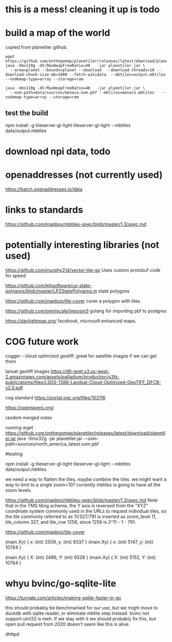 
# this is a mess! cleaning it up is todo

# build a map of the world 

copied from planetiler github.

```
wget https://github.com/onthegomap/planetiler/releases/latest/download/planetiler.jar
java -Xmx110g -XX:MaxHeapFreeRatio=40   -jar planetiler.jar \
  --area=planet --bounds=planet --download  --download-threads=10 --download-chunk-size-mb=1000 --fetch-wikidata  --mbtiles=output.mbtiles   --nodemap-type=array --storage=ram 

java -Xmx110g -XX:MaxHeapFreeRatio=40   -jar planetiler.jar \
  --osm-path=data/sources/monaco.osm.pbf --mbtiles=monaco.mbtiles   --nodemap-type=array --storage=ram 

```

## test the build 
npm install -g tileserver-gl-light
tileserver-gl-light --mbtiles data/output.mbtiles


# download npi data, todo




# openaddresses (not currently used)
https://batch.openaddresses.io/data

# links to standards
https://github.com/mapbox/mbtiles-spec/blob/master/1.3/spec.md


# potentially interesting libraries (not used)
https://github.com/murphy214/vector-tile-go
Uses custom protobuf code for speed

https://github.com/kjhsoftware/us-state-polygons/blob/master/LPZStatePolygons.m
state polygons

https://github.com/mapbox/tile-cover
cover a polygon with tiles.

https://github.com/omniscale/imposm3
golang for importing pbf to postgres

https://daylightmap.org/
facebook, microsoft enhanced maps.


# COG future work
cogger - cloud optimized geotiff. great for satellite images if we can get them

lansat geotiff images
https://d9-wret.s3.us-west-2.amazonaws.com/assets/palladium/production/s3fs-public/atoms/files/LSDS-1388-Landsat-Cloud-Optimized-GeoTIFF_DFCB-v2.0.pdf

cog standard
https://portal.ogc.org/files/102116

https://openlayers.org/


random merged notes

running
wget https://github.com/onthegomap/planetiler/releases/latest/download/planetiler.jar
java -Xmx32g -jar planetiler.jar --osm-path=sources/north_america_latest.osm.pbf

#testing

npm install -g tileserver-gl-light
tileserver-gl-light --mbtiles data/output.mbtiles

we need a way to flatten the tiles, maybe combine the tiles.
we might want a way to limit to a single zoom=10?
currently mbtiles is going to have all the zoom levels.

https://github.com/mapbox/mbtiles-spec/blob/master/1.3/spec.md
Note that in the TMS tiling scheme, the Y axis is reversed from the "XYZ" coordinate system commonly used in the URLs to request individual tiles, so the tile commonly referred to as 11/327/791 is inserted as zoom_level 11, tile_column 327, and tile_row 1256, since 1256 is 2^11 - 1 - 791.

https://github.com/mapbox/tile-cover

(main.Xy) {
 x: (int) 2509,
 y: (int) 9337
}
(main.Xy) {
 x: (int) 5147,
 y: (int) 10784
}

(main.Xy) {
 X: (int) 2496,
 Y: (int) 9328
}
(main.Xy) {
 X: (int) 5152,
 Y: (int) 10784
}

# whyu bvinc/go-sqlite-lite 
https://turriate.com/articles/making-sqlite-faster-in-go

this should probably be benchmarked for our use, but we might move to duckdb with sqlite reader, or eliminate mbtile step instead. bvinc not support uint32 is meh. If we stay with it we should probably fix this, but open pull request from 2020 doesn't seem like this is alive.


dhttpd 